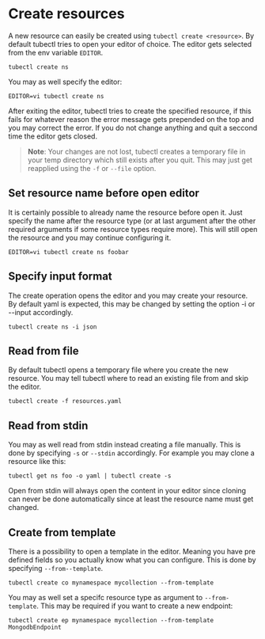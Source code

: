 # Create resources

A new resource can easily be created using `tubectl create <resource>`.
By default tubectl tries to open your editor of choice. The editor gets selected from the env variable `EDITOR`.

```
tubectl create ns
```

You may as well specify the editor:
```
EDITOR=vi tubectl create ns
```

After exiting the editor, tubectl tries to create the specified resource, if this fails for whatever reason the error message gets prepended on the top
and you may correct the error. If you do not change anything and quit a seccond time the editor gets closed.

>**Note**: Your changes are not lost, tubectl creates a temporary file in your temp directory which still exists after you quit. This may just get reapplied using the `-f` or `--file` option.

## Set resource name before open editor

It is certainly possible to already name the resource before open it. Just specify the
name after the resource type (or at last argument after the other required arguments if some resource types require more).
This will still open the resource and you may continue configuring it.

```
EDITOR=vi tubectl create ns foobar
```

## Specify input format

The create operation opens the editor and you may create your resource.
By default yaml is expected, this may be changed by setting the option -i or --input accordingly.
```
tubectl create ns -i json
```

## Read from file

By default tubectl opens a temporary file where you create the new resource. You may tell tubectl where to read an existing file from and skip the editor.

```
tubectl create -f resources.yaml
```

## Read from stdin

You may as well read from stdin instead creating a file manually. This is done by specifying `-s` or `--stdin` accordingly.
For example you may clone a resource like this:

```
tubectl get ns foo -o yaml | tubectl create -s
```

Open from stdin will always open the content in your editor since cloning can never be done automatically since at least the resource name
must get changed.

## Create from template

There is a possibility to open a template in the editor. Meaning you have pre defined fields so you actually know what you can configure. 
This is done by specifying `--from--template`. 
```
tubectl create co mynamespace mycollection --from-template
``` 

You may as well set a specifc resource type as argument to `--from-template`. This may be required if you want to create a new endpoint:
```
tubectl create ep mynamespace mycollection --from-template MongodbEndpoint
``` 
